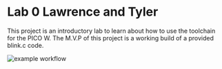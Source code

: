 # Lab 0 Lawrence and Tyler

This project is an introductory lab to learn about how to use the toolchain for the PICO W. The M.V.P of this project is a working build of a provided blink.c code.

![example workflow](https://github.com/CaptainButter8/Lawrence_Tyler_Lab0/actions/workflows/main.yml/badge.svg)

